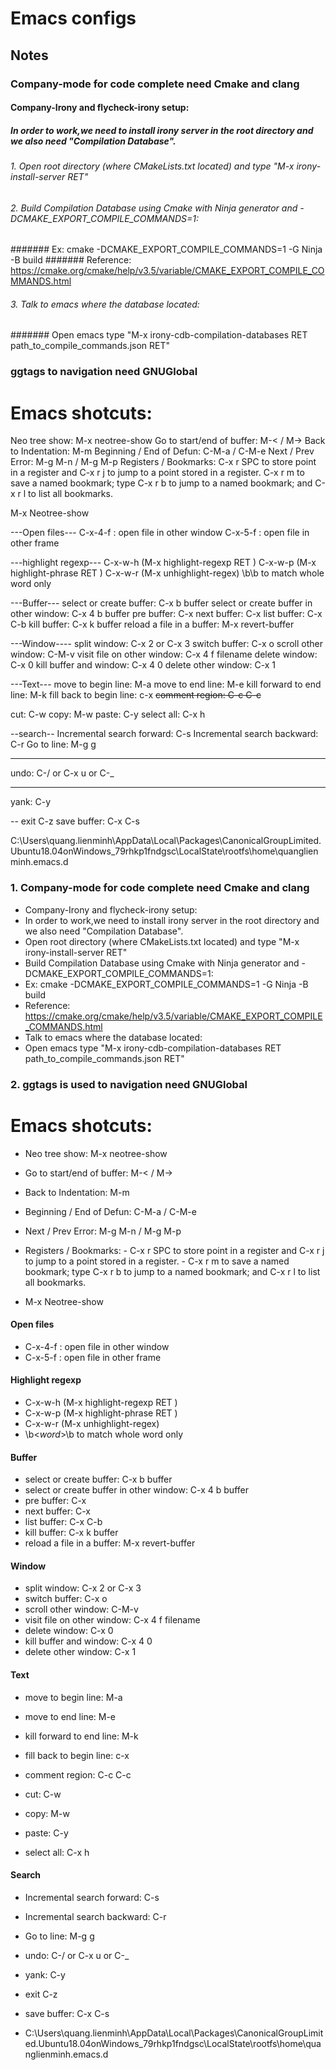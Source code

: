 # Emacs configs
## Notes
### Company-mode for code complete need Cmake and clang
#### Company-Irony and flycheck-irony setup:
##### In order to work,we need to install irony server in the root directory and we also need "Compilation Database". 
###### 1. Open root directory (where CMakeLists.txt located) and type "M-x irony-install-server RET"
###### 2. Build Compilation Database using Cmake with Ninja generator and -DCMAKE_EXPORT_COMPILE_COMMANDS=1: 
####### Ex: cmake -DCMAKE_EXPORT_COMPILE_COMMANDS=1 -G Ninja -B build
####### Reference: https://cmake.org/cmake/help/v3.5/variable/CMAKE_EXPORT_COMPILE_COMMANDS.html
###### 3. Talk to emacs where the database located:
####### Open emacs type "M-x irony-cdb-compilation-databases RET path_to_compile_commands.json RET"
### ggtags to navigation need GNUGlobal

# Emacs shotcuts:
Neo tree show: M-x neotree-show
Go to start/end of buffer: M-< / M->
Back to Indentation: M-m
Beginning / End of Defun: C-M-a / C-M-e
Next / Prev Error: M-g M-n / M-g M-p
Registers / Bookmarks: 
        C-x r SPC to store point in a register and C-x r j to jump to a point stored in a register.
        C-x r m to save a named bookmark; type C-x r b to jump to a named bookmark; and C-x r l to list all bookmarks.

M-x Neotree-show

---Open files---
C-x-4-f : open file in other window
C-x-5-f : open file in other frame

---highlight regexp---
C-x-w-h  (M-x highlight-regexp RET <REGEXP>)
C-x-w-p  (M-x highlight-phrase RET <REGEXP>)
C-x-w-r   (M-x unhighlight-regex)
\b<word>\b  to match whole word only

---Buffer---
select or create buffer: C-x b buffer
select or create buffer in other window: C-x 4 b buffer
pre buffer: C-x <left>
next buffer: C-x <right>
list buffer: C-x C-b
kill buffer: C-x k buffer
reload a file in a buffer: M-x revert-buffer

---Window----
split window: C-x 2 or C-x 3
switch buffer: C-x o
scroll other window: C-M-v
visit file on other window: C-x 4 f filename
delete window: C-x 0
kill buffer and window: C-x 4 0
delete other window: C-x 1

---Text---
move to begin line: M-a
move to end line:    M-e
kill forward to end line: M-k
fill back to begin line: c-x <del>
comment region: C-c C-c

cut: C-w
copy: M-w
paste: C-y
select all: C-x h

--search--
Incremental search forward: C-s
Incremental search backward: C-r
Go to line: M-g g

---
undo: C-/ or C-x u or C-_

---
yank: C-y

--
exit C-z
save buffer: C-x C-s

C:\Users\quang.lienminh\AppData\Local\Packages\CanonicalGroupLimited.Ubuntu18.04onWindows_79rhkp1fndgsc\LocalState\rootfs\home\quanglienminh\.emacs.d
### 1. Company-mode for code complete need Cmake and clang
- Company-Irony and flycheck-irony setup:
- In order to work,we need to install irony server in the root directory and we also need "Compilation Database". 
- Open root directory (where CMakeLists.txt located) and type "M-x irony-install-server RET"
- Build Compilation Database using Cmake with Ninja generator and -DCMAKE_EXPORT_COMPILE_COMMANDS=1: 
- Ex: cmake -DCMAKE_EXPORT_COMPILE_COMMANDS=1 -G Ninja -B build
- Reference: https://cmake.org/cmake/help/v3.5/variable/CMAKE_EXPORT_COMPILE_COMMANDS.html
- Talk to emacs where the database located:
- Open emacs type "M-x irony-cdb-compilation-databases RET path_to_compile_commands.json RET"
### 2. ggtags is used to navigation need GNUGlobal

# Emacs shotcuts:
- Neo tree show: M-x neotree-show
- Go to start/end of buffer: M-< / M->
- Back to Indentation: M-m
- Beginning / End of Defun: C-M-a / C-M-e
- Next / Prev Error: M-g M-n / M-g M-p
- Registers / Bookmarks: 
        - C-x r SPC to store point in a register and C-x r j to jump to a point stored in a register.
        - C-x r m to save a named bookmark; type C-x r b to jump to a named bookmark; and C-x r l to list all bookmarks.

- M-x Neotree-show

#### Open files
- C-x-4-f : open file in other window
- C-x-5-f : open file in other frame

####  Highlight regexp
- C-x-w-h  (M-x highlight-regexp RET <REGEXP>)
- C-x-w-p  (M-x highlight-phrase RET <REGEXP>)
- C-x-w-r   (M-x unhighlight-regex)
- \b<_word_>\\b  to match whole word only

####  Buffer
- select or create buffer: C-x b buffer
- select or create buffer in other window: C-x 4 b buffer
- pre buffer: C-x <left>
- next buffer: C-x <right>
- list buffer: C-x C-b
- kill buffer: C-x k buffer
- reload a file in a buffer: M-x revert-buffer

#### Window
- split window: C-x 2 or C-x 3
- switch buffer: C-x o
- scroll other window: C-M-v
- visit file on other window: C-x 4 f filename
- delete window: C-x 0
- kill buffer and window: C-x 4 0
- delete other window: C-x 1

#### Text
- move to begin line: M-a
- move to end line:    M-e
- kill forward to end line: M-k
- fill back to begin line: c-x <del>
- comment region: C-c C-c

- cut: C-w
- copy: M-w
- paste: C-y
- select all: C-x h

#### Search
- Incremental search forward: C-s
- Incremental search backward: C-r
- Go to line: M-g g

- undo: C-/ or C-x u or C-_
- yank: C-y
- exit C-z
- save buffer: C-x C-s

- C:\Users\quang.lienminh\AppData\Local\Packages\CanonicalGroupLimited.Ubuntu18.04onWindows_79rhkp1fndgsc\LocalState\rootfs\home\quanglienminh\.emacs.d
